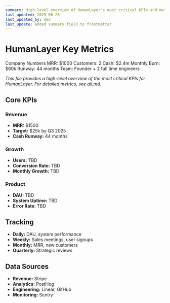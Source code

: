 ```yaml
---
summary: High-level overview of HumanLayer's most critical KPIs and metrics
last_updated: 2025-06-26
last_updated_by: dex
last_update: Added summary field to frontmatter
---
```


# HumanLayer Key Metrics

Company Numbers
MRR: $1000
Customers: 2
Cash: $2.4m
Monthly Burn: $60k
Runway: 44 months
Team: Founder + 2 full time engineers

_This file provides a high-level overview of the most critical KPIs for HumanLayer. For detailed metrics, see [all.md](all.md)._

## Core KPIs

### Revenue

- **MRR:** $1500
- **Target:** $25k by Q3 2025
- **Cash Runway:** 44 months

### Growth

- **Users:** TBD
- **Conversion Rate:** TBD
- **Monthly Growth:** TBD

### Product

- **DAU:** TBD
- **System Uptime:** TBD
- **Error Rate:** TBD

## Tracking

- **Daily:** DAU, system performance
- **Weekly:** Sales meetings, user signups
- **Monthly:** MRR, new customers
- **Quarterly:** Strategic reviews

## Data Sources

- **Revenue:** Stripe
- **Analytics:** PostHog
- **Engineering:** Linear, GitHub
- **Monitoring:** Sentry

